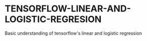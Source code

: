 # TENSORFLOW-LINEAR-AND-LOGISTIC-REGRESION
Basic understanding of tensorflow's linear and logistic regression
